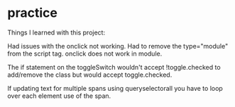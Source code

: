 # practice

Things I learned with this project:

Had issues with the onclick not working. Had to remove the type="module" from the script tag. onclick does not work in module.

The if statement on the toggleSwitch wouldn't accept !toggle.checked to add/remove the class but would accept toggle.checked.

If updating text for multiple spans using queryselectorall you have to loop over each element use of the span.
